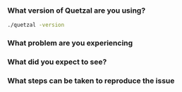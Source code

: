 ### What version of Quetzal are you using?
```sh
./quetzal -version
```

### What problem are you experiencing

### What did you expect to see?

### What steps can be taken to reproduce the issue


